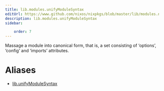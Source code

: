 ```yaml
---
title: lib.modules.unifyModuleSyntax
editUrl: https://www.github.com/nixos/nixpkgs/blob/master/lib/modules.nix#L458C23
description: lib.modules.unifyModuleSyntax
sidebar:

    order: 7
---
```


Massage a module into canonical form, that is, a set consisting
of ‘options’, ‘config’ and ‘imports’ attributes.


# Aliases

- [lib.unifyModuleSyntax](reference/lib/lib-unifyModuleSyntax)


